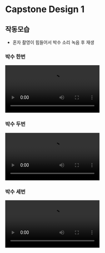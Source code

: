 # Capstone Design 1
## 작동모습
- 혼자 촬영이 힘들어서 박수 소리 녹음 후 재생
### 박수 한번
<video controls src="https://user-images.githubusercontent.com/59993347/141938156-d77e2d88-f2c2-4b87-ba73-71fd4a040d0d.mp4" type="video/mp4">
</video>

### 박수 두번
<video controls src="https://user-images.githubusercontent.com/59993347/141938173-3f7abba6-e12b-4603-9ad9-bf2732aee9e4.mp4" type="video/mp4">
</video>

### 박수 세번
<video controls src="https://user-images.githubusercontent.com/59993347/141938189-19b85294-2394-4ffe-91af-1c2b9a4e8e29.mp4" type="video/mp4">
</video>